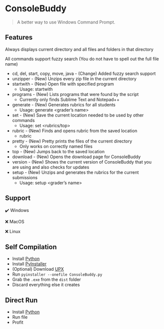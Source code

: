 # ConsoleBuddy

> A better way to use Windows Command Prompt.

## Features
Always displays current directory and all files and folders in that directory

All commands support fuzzy search (You do not have to spell out the full file name)

- cd, del, start, copy, move, java - (Change) Added fuzzy search support
- unzipper - (New) Unzips every zip file in the current directory
- startwith - (New) Open file with specified program
  - Usage: startwith <program> <file>
- programs - (New) Lists programs that were found by the script
  - Currently only finds Sublime Text and Notepad++
- generate - (New) Generates rubrics for all students
  - Usage: generate <assignment> <grader’s name>
- set - (New) Save the current location needed to be used by other commands
  - Usage: set <rubrics/top>
- rubric - (New) Finds and opens rubric from the saved location
  - rubric <file>
- pretty - (New) Pretty prints the files of the current directory
  - Only works on correctly named files
- top - (New) Jumps back to the saved location
- download - (New) Opens the download page for ConsoleBuddy
- version - (New) Shows the current version of ConsoleBuddy that you are using and also checks for updates
- setup - (New) Unzips and generates the rubrics for the current submissions
  - Usage: setup <assignment> <grader’s name>


## Support
✔️ Windows

❌ MacOS

❌ Linux

## Self Compilation
- Install [Python](https://www.python.org/)
- Install [PyInstaller](https://pyinstaller.org/en/stable/)
- (Optional) Download [UPX](https://upx.github.io/)
- Run `pyinstaller --onefile ConsoleBuddy.py`
- Grab the `.exe` from the `dist` folder
- Discard everything else it creates

## Direct Run
- Install [Python](https://www.python.org/)
- Run file
- Profit
